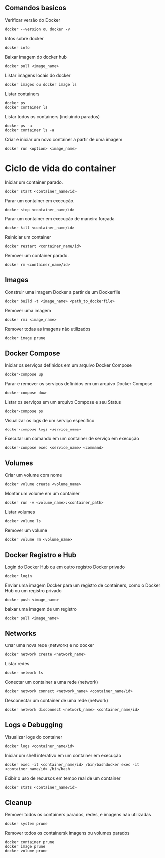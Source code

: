 ## Comandos basicos 

Verificar versão do Docker

    docker --version ou docker -v

Infos sobre docker

    docker info

Baixar imagem do docker hub

    docker pull <image_name>

Listar imagens locais do docker

    docker images ou docker image ls

Listar containers

    docker ps 
    docker container ls

Listar todos os containers (incluindo parados)

    docker ps -a 
    docker container ls -a

Criar e iniciar um novo container a partir de uma imagem

    docker run <option> <image_name>

# Ciclo de vida do container

Iniciar um container parado.

    docker start <container_name/id>

Parar um container em execução.

    docker stop <container_name/id>

Parar um container em execução de maneira forçada

    docker kill <container_name/id>

Reiniciar um container

    docker restart <container_name/id>

Remover um container parado.

    docker rm <container_name/id>

## Images

Construir uma imagem Docker a partir de um Dockerfile

    docker build -t <image_name> <path_to_dockerfile>

Remover uma imagem

    docker rmi <image_name>

Remover todas as imagens não utilizados

    docker image prune

## Docker Compose

Iniciar os serviços definidos em um arquivo Docker Compose

    docker-compose up

Parar e remover os serviços definidos em um arquivo Docker Compose

    docker-compose down

Listar os serviços em um arquivo Compose e seu Status

    docker-compose ps

Visualizar os logs de um serviço especifico

    docker-compose logs <service_name>

Executar um comando em um container de serviço em execução

    docker-compose exec <service_name> <command>

## Volumes 

Criar um volume com nome

    docker volume create <volume_name>

Montar um volume em um container

    docker run -v <volume_name>:<container_path>

Listar volumes

    docker volume ls

Remover um volume 

    docker volume rm <volume_name>

## Docker Registro e Hub

Login do Docker Hub ou em outro registro Docker privado

    docker login

Enviar uma imagem Docker para um registro de containers, como o Docker Hub ou um registro privado

    docker push <image_name>

baixar uma imagem de um registro

    docker pull <image_name>

## Networks

Criar uma nova rede (network) e no docker

    docker network create <network_name>

Listar redes

    docker network ls

Conectar um container a uma rede (network)

    docker network connect <network_name> <container_name/id>

Desconectar um container de uma rede (network)

    docker network disconnect <network_name> <container_name/id>

## Logs e Debugging

Visualizar logs do container

    docker logs <container_name/id>

Iniciar um shell interativo em um container em execução

    docker exec -it <container_name/id> /bin/bashdocker exec -it <container_name/id> /bin/bash

Exibir o uso de recursos em tempo real de um container

    docker stats <container_name/id>

## Cleanup 

Remover todos os containers parados, redes, e imagens não utilizadas

    docker system prune

Remover todos os containersk imagens ou volumes parados

    docker container prune
    docker image prune
    docker volume prune


